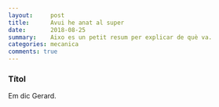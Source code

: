```yaml
---
layout:     post
title:      Avui he anat al super
date:       2018-08-25
summary:    Aixo es un petit resum per explicar de què va.
categories: mecanica
comments: true
---
```


### Títol

Em dic Gerard.